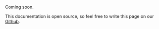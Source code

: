 Coming soon.

This documentation is open source, so feel free to write this page on our [Github](https://github.com/lucie-on-github/Lucie-Docs/edit/main/docs/auto-roles.md).